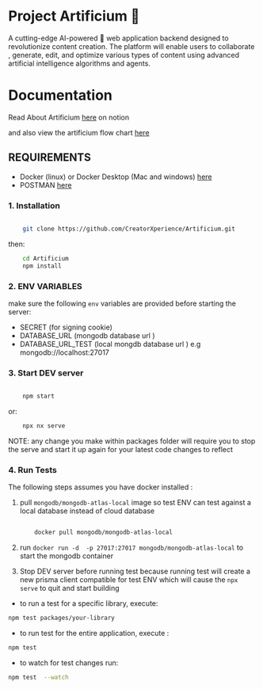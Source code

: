 # Project Artificium 🚀

A cutting-edge AI-powered 🦾 web application backend designed to revolutionize content creation. The platform will enable users to collaborate , generate, edit, and optimize various types of content using advanced artificial intelligence algorithms and agents.

# Documentation

Read About Artificium [here](https://www.notion.so/18969dc0d7c680599265fe24163c5f79?v=18969dc0d7c680af90eb000c3149e379&p=18969dc0d7c68011a987d05650b85f29&pm=s) on notion

and also view the artificium flow chart [here](https://miro.com/app/board/uXjVLn8stTo=/)

## REQUIREMENTS

- Docker (linux) or Docker Desktop (Mac and windows) [here](https://www.docker.com)
- POSTMAN [here](https://www.postman.com/downloads/)

### 1. Installation

```sh

    git clone https://github.com/CreatorXperience/Artificium.git
```

then:

```sh
    cd Artificium
    npm install
```

### 2. ENV VARIABLES

make sure the following `env` variables are provided before starting the server:

- SECRET (for signing cookie)
- DATABASE_URL (mongodb database url )
- DATABASE_URL_TEST (local mongdb database url ) e.g mongodb://localhost:27017

### 3. Start DEV server

```sh

    npm start
```

or:

```sh
    npx nx serve
```

NOTE: any change you make within packages folder will require you to stop the serve and start it up again for your latest code changes to reflect

### 4. Run Tests

The following steps assumes you have docker installed :

1. pull `mongodb/mongodb-atlas-local` image so test ENV can test against a local database instead of cloud database

   ```sh

       docker pull mongodb/mongodb-atlas-local
   ```

2. run `docker run -d  -p 27017:27017 mongodb/mongodb-atlas-local` to start the mongodb container

3. Stop DEV server before running test because running test will create a new prisma client compatible for test ENV which will cause the `npx serve` to quit and start building

- to run a test for a specific library, execute:

```sh
npm test packages/your-library
```

- to run test for the entire application, execute :

```sh
npm test
```

- to watch for test changes run:

```sh
npm test  --watch
```
